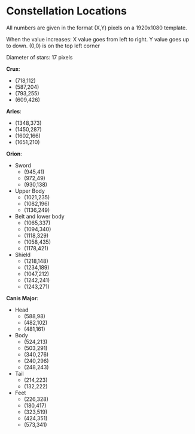 # Constellation Locations

All numbers are given in the format (X,Y) pixels on a 1920x1080 template. 

When the value increases: X value goes from left to right. Y value goes up to down. (0,0) is on the top left corner

Diameter of stars: 17 pixels

**Crux**:
  - (718,112)
  - (587,204)
  - (793,255)
  - (609,426)

**Aries**:
  - (1348,373)
  - (1450,287)
  - (1602,166)
  - (1651,210)

**Orion**:
- Sword
  - (945,41)
  - (972,49)
  - (930,138)
- Upper Body
  - (1021,235)
  - (1082,196)
  - (1136,249)
- Belt and lower body
  - (1065,337)
  - (1094,340)
  - (1118,329)
  - (1058,435)
  - (1178,421)
- Shield
  - (1218,148)
  - (1234,189)
  - (1047,212)
  - (1242,241)
  - (1243,271)

**Canis Major**:
- Head
  - (588,98)
  - (482,102)
  - (481,161)
- Body
  - (524,213)
  - (503,291)
  - (340,276)
  - (240,296)
  - (248,243)
- Tail
  - (214,223)
  - (132,222)
- Feet
  - (226,328)
  - (180,417)
  - (323,519)
  - (424,351)
  - (573,341)
